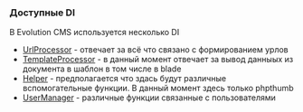 ### Доступные DI ###

В Evolution CMS используется несколько DI

- [UrlProcessor](02_UrlProcessor.md) - отвечает за всё что связано с формированием урлов
- [TemplateProcessor](03_TemplateProcessor.md) - в данный момент отвечает за вывод данныых из документа в шаблон в том числе в blade
- [Helper](04_Helper.md) - предполагается что здась будут различные вспомогательные функции. В данный момент здесь только phpthumb
- [UserManager](05_UserManager.md) - различные функции связанные с пользователями
